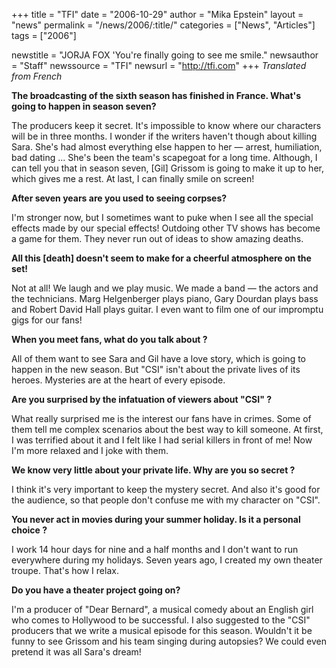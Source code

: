 +++
title = "TFI"
date = "2006-10-29"
author = "Mika Epstein"
layout = "news"
permalink = "/news/2006/:title/"
categories = ["News", "Articles"]
tags = ["2006"]

newstitle = "JORJA FOX 'You're finally going to see me smile."
newsauthor = "Staff"
newssource = "TFI"
newsurl = "http://tfi.com"
+++
_Translated from French_

**The broadcasting of the sixth season has finished in France. What's going to happen in season seven?**  
  
The producers keep it secret. It's impossible to know where our characters will be in three months. I wonder if the writers haven't though about killing Sara. She's had almost everything else happen to her &#8212; arrest, humiliation, bad dating ... She's been the team's scapegoat for a long time. Although, I can tell you that in season seven, [Gil] Grissom is going to make it up to her, which gives me a rest. At last, I can finally smile on screen!

**After seven years are you used to seeing corpses?**  
  
I'm stronger now, but I sometimes want to puke when I see all the special effects made by our special effects! Outdoing other TV shows has become a game for them. They never run out of ideas to show amazing deaths.

**All this [death] doesn't seem to make for a cheerful atmosphere on the set!**  
  
Not at all! We laugh and we play music. We made a band &#8212; the actors and the technicians. Marg Helgenberger plays piano, Gary Dourdan plays bass and Robert David Hall plays guitar. I even want to film one of our impromptu gigs for our fans!

**When you meet fans, what do you talk about ?**  
  
All of them want to see Sara and Gil have a love story, which is going to happen in the new season. But "CSI" isn't about the private lives of its heroes. Mysteries are at the heart of every episode.

**Are you surprised by the infatuation of viewers about "CSI" ?**  
  
What really surprised me is the interest our fans have in crimes. Some of them tell me complex scenarios about the best way to kill someone. At first, I was terrified about it and I felt like I had serial killers in front of me! Now I'm more relaxed and I joke with them.

**We know very little about your private life. Why are you so secret ?**  
  
I think it's very important to keep the mystery secret. And also it's good for the audience, so that people don't confuse me with my character on "CSI".

**You never act in movies during your summer holiday. Is it a personal choice ?**  
  
I work 14 hour days for nine and a half months and I don't want to run everywhere during my holidays. Seven years ago, I created my own theater troupe. That's how I relax.

**Do you have a theater project going on?**  
  
I'm a producer of "Dear Bernard", a musical comedy about an English girl who comes to Hollywood to be successful. I also suggested to the "CSI" producers that we write a musical episode for this season. Wouldn't it be funny to see Grissom and his team singing during autopsies? We could even pretend it was all Sara's dream!

